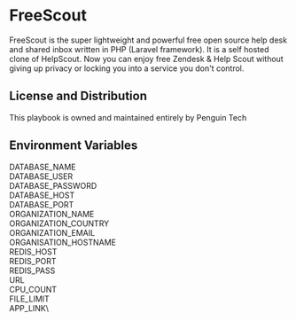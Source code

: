 # FreeScout

FreeScout is the super lightweight and powerful free open source help desk and shared inbox written in PHP (Laravel framework). It is a self hosted clone of HelpScout. Now you can enjoy free Zendesk & Help Scout without giving up privacy or locking you into a service you don't control.

## License and Distribution
This playbook is owned and maintained entirely by Penguin Tech 

## Environment Variables
DATABASE_NAME\
DATABASE_USER\
DATABASE_PASSWORD\
DATABASE_HOST\
DATABASE_PORT\
ORGANIZATION_NAME\
ORGANIZATION_COUNTRY\
ORGANIZATION_EMAIL\
ORGANISATION_HOSTNAME\
REDIS_HOST\
REDIS_PORT\
REDIS_PASS\
URL\
CPU_COUNT\
FILE_LIMIT\
APP_LINK\